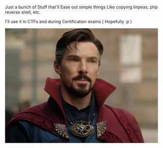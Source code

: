 Just a bunch of Stuff that'll Ease out simple things Like copying linpeas, php reverse shell, etc.

I'll use it in CTFs and during Certification exams ( Hopefully :p )



![Alt text](smth.webp?raw=true "Title")
